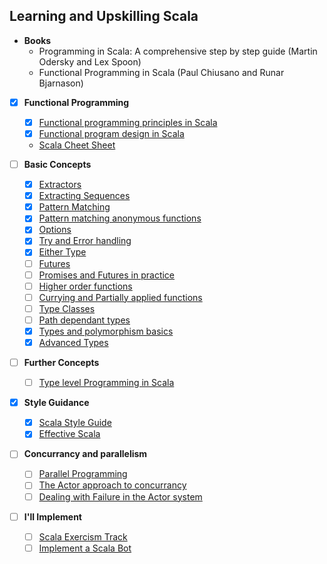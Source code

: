 Learning and Upskilling Scala
-----------------------------

 - **Books**
    - Programming in Scala: A comprehensive step by step guide (Martin Odersky and Lex Spoon)
    - Functional Programming in Scala (Paul Chiusano and Runar Bjarnason)
 
 - [x] **Functional Programming**
    - [x] [Functional programming principles in Scala](https://www.coursera.org/learn/progfun1)
    - [x] [Functional program design in Scala](https://www.coursera.org/learn/progfun2)
    - [Scala Cheet Sheet](https://github.com/lampepfl/progfun-wiki/blob/gh-pages/CheatSheet.md)

 - [ ] **Basic Concepts** 
    - [x] [Extractors](http://danielwestheide.com/blog/2012/11/21/the-neophytes-guide-to-scala-part-1-extractors.html)
    - [x] [Extracting Sequences](http://danielwestheide.com/blog/2012/11/28/the-neophytes-guide-to-scala-part-2-extracting-sequences.html)
    - [x] [Pattern Matching](http://danielwestheide.com/blog/2012/12/05/the-neophytes-guide-to-scala-part-3-patterns-everywhere.html)
    - [x] [Pattern matching anonymous functions](http://danielwestheide.com/blog/2012/12/12/the-neophytes-guide-to-scala-part-4-pattern-matching-anonymous-functions.html)  
    - [x] [Options](http://danielwestheide.com/blog/2012/12/19/the-neophytes-guide-to-scala-part-5-the-option-type.html)
    - [x] [Try and Error handling](http://danielwestheide.com/blog/2012/12/26/the-neophytes-guide-to-scala-part-6-error-handling-with-try.html)
    - [x] [Either Type](http://danielwestheide.com/blog/2013/01/02/the-neophytes-guide-to-scala-part-7-the-either-type.html)
    - [ ] [Futures](http://danielwestheide.com/blog/2013/01/09/the-neophytes-guide-to-scala-part-8-welcome-to-the-future.html)
    - [ ] [Promises and Futures in practice](http://danielwestheide.com/blog/2013/01/16/the-neophytes-guide-to-scala-part-9-promises-and-futures-in-practice.html)
    - [ ] [Higher order functions](http://danielwestheide.com/blog/2013/01/23/the-neophytes-guide-to-scala-part-10-staying-dry-with-higher-order-functions.html)
    - [ ] [Currying and Partially applied functions](http://danielwestheide.com/blog/2013/01/30/the-neophytes-guide-to-scala-part-11-currying-and-partially-applied-functions.html)
    - [ ] [Type Classes](http://danielwestheide.com/blog/2013/02/06/the-neophytes-guide-to-scala-part-12-type-classes.html)
    - [ ] [Path dependant types](http://danielwestheide.com/blog/2013/02/13/the-neophytes-guide-to-scala-part-13-path-dependent-types.html)
    - [x] [Types and polymorphism basics](https://twitter.github.io/scala_school/type-basics.html)
    - [x] [Advanced Types](https://twitter.github.io/scala_school/advanced-types.html)
    
 - [ ] **Further Concepts**
    - [ ] [Type level Programming in Scala](https://gigiigig.github.io/tlp-step-by-step/introduction.html)
    
 - [x] **Style Guidance**
    - [x] [Scala Style Guide](http://docs.scala-lang.org/style/)
    - [x] [Effective Scala](http://twitter.github.io/effectivescala/)
    
 - [ ] **Concurrancy and parallelism**
    - [ ] [Parallel Programming](https://www.coursera.org/learn/parprog1)
    - [ ] [The Actor approach to concurrancy](http://danielwestheide.com/blog/2013/02/27/the-neophytes-guide-to-scala-part-14-the-actor-approach-to-concurrency.html)
    - [ ] [Dealing with Failure in the Actor system](http://danielwestheide.com/blog/2013/03/20/the-neophytes-guide-to-scala-part-15-dealing-with-failure-in-actor-systems.html)
    
 - [ ] **I'll Implement**
    - [ ] [Scala Exercism Track]()
    - [ ] [Implement a Scala Bot](https://scalatron.github.io/)
